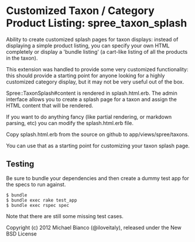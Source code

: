 Customized Taxon / Category Product Listing: spree_taxon_splash
===========================================

Ability to create customized splash pages for taxon displays: instead of displaying a simple product listing, you can specify your own HTML completely or display a 'bundle listing' (a cart-like listing of all the products in the taxon).  

This extension was handled to provide some very customized functionality: this should provide a starting point for anyone looking for a highly customized category display, but it may not be very useful out of the box.  

Spree::TaxonSplash#content is rendered in splash.html.erb. The admin interface allows you to create a splash page for a taxon and assign the HTML content that will be rendered.

If you want to do anything fancy (like partial rendering, or markdown parsing, etc) you can modify the splash.html.erb file.

Copy splash.html.erb from the source on github to app/views/spree/taxons.

You can use that as a starting point for customizing your taxon splash page.

Testing
-------

Be sure to bundle your dependencies and then create a dummy test app for the specs to run against.

    $ bundle
    $ bundle exec rake test_app
    $ bundle exec rspec spec

Note that there are still some missing test cases.  

Copyright (c) 2012 Michael Bianco (@iloveitaly), released under the New BSD License
